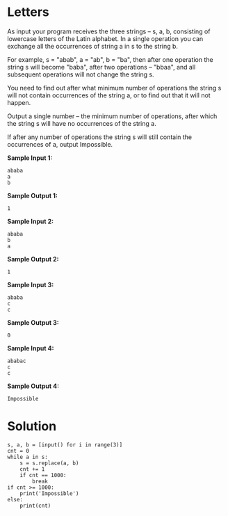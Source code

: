 # Letters

As input your program receives the three strings – s, a, b, consisting of lowercase letters of the Latin alphabet.
In a single operation you can exchange all the occurrences of string a in s to the string b.

For example, s = "abab", a = "ab", b = "ba", then after one operation the string s will become "baba", after two
operations – "bbaa", and all subsequent operations will not change the string s.

You need to find out after what minimum number of operations the string s will not contain occurrences of the string a,
or to find out that it will not happen.

Output a single number – the minimum number of operations, after which the string s will have no occurrences of the
string a.

If after any number of operations the string s will still contain the occurrences of a, output Impossible.

**Sample Input 1:**

```
ababa
a
b
```

**Sample Output 1:**

```
1
```

**Sample Input 2:**

```
ababa
b
a
```

**Sample Output 2:**

```
1
```

**Sample Input 3:**

```
ababa
c
c
```

**Sample Output 3:**

```
0
```

**Sample Input 4:**

```
ababac
c
c
```

**Sample Output 4:**

```
Impossible
```

# Solution

```
s, a, b = [input() for i in range(3)]
cnt = 0
while a in s:
    s = s.replace(a, b)
    cnt += 1
    if cnt == 1000:
        break
if cnt >= 1000:
    print('Impossible')
else:
    print(cnt)
```
